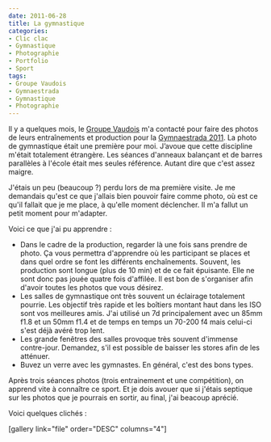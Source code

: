 ```yaml
---
date: 2011-06-28
title: La gymnastique
categories:
- Clic clac
- Gymnastique
- Photographie
- Portfolio
- Sport
tags:
- Groupe Vaudois
- Gymnaestrada
- Gymnastique
- Photographie
---
```

Il y a quelques mois, le <a title="Site du Groupe Vaudois" href="https://www.groupevaudois.ch/">Groupe Vaudois</a> m'a contacté pour faire des photos de leurs entraînements et production pour la <a title="Site de la Gymnaestrada 2011" href="https://www.wg-2011.com/">Gymnaestrada 2011</a>. La photo de gymnastique était une première pour moi. J’avoue que cette discipline m'était totalement étrangère. Les séances d'anneaux balançant et de barres parallèles à l'école était mes seules référence. Autant dire que c'est assez maigre.

<!--more-->

J'étais un peu (beaucoup ?) perdu lors de ma première visite. Je me demandais qu'est ce que j'allais bien pouvoir faire comme photo, où est ce qu'il fallait que je me place, à qu'elle moment déclencher. Il m'a fallut un petit moment pour m'adapter.

Voici ce que j'ai pu apprendre :
<ul>
	<li>Dans le cadre de la production, regarder là une fois sans prendre de photo. Ça vous permettra d'apprendre où les participant se places et dans quel ordre se font les différents enchaînements.
Souvent, les production sont longue (plus de 10 min) et de ce fait épuisante. Elle ne sont donc pas jouée quatre fois d'affilée. Il est bon de s'organiser afin d'avoir toutes les photos que vous désirez.</li>
	<li>Les salles de gymnastique ont très souvent un éclairage totalement pourrie. Les objectif très rapide et les boîtiers montant haut dans les ISO sont vos meilleures amis.
J'ai utilisé un 7d principalement avec un 85mm f1.8 et un 50mm f1.4 et de temps en temps un 70-200 f4 mais celui-ci s'est déjà avéré trop lent.</li>
	<li>Les grande fenêtres des salles provoque très souvent d'immense contre-jour. Demandez, s'il est possible de baisser les stores afin de les atténuer.</li>
	<li>Buvez un verre avec les gymnastes. En général, c'est des bons types.</li>
</ul>
Après trois séances photos (trois entrainement et une compétition), on apprend vite à connaître ce sport. Et je dois avouer que si j'étais septique sur les photos que je pourrais en sortir, au final, j'ai beacoup aprécié.

Voici quelques clichés :

[gallery link="file" order="DESC" columns="4"]
